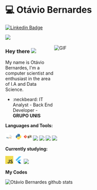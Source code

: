 # :computer: Otávio Bernardes

[![Linkedin Badge](https://img.shields.io/badge/-LinkedIn-blue?style=flat-square&logo=Linkedin&logoColor=white&link=http://www.linkedin.com/in/ot%C3%A1viobernardes/)](http://www.linkedin.com/in/ot%C3%A1viobernardes/)

![](https://visitor-badge.glitch.me/badge?page_id=otaviobernardes)

 <img align="right" alt="GIF" src="https://i.giphy.com/media/xUA7bdpLxQhsSQdyog/giphy.webp?raw=true" width="350" height="224" />

### Hey there <img  src="https://media.giphy.com/media/hvRJCLFzcasrR4ia7z/giphy.gif" width="25px">

My name is Otávio Bernardes, I'm a computer scientist and enthusiast in the area of ​​I.A and Data Science.

- :neckbeard: IT Analyst - Back End Developer - **GRUPO UNIS**

**Languages and Tools:**

<code><img height="25" src="https://raw.githubusercontent.com/github/explore/80688e429a7d4ef2fca1e82350fe8e3517d3494d/topics/mysql/mysql.png"></code>
<code><img height="25" src="https://raw.githubusercontent.com/github/explore/80688e429a7d4ef2fca1e82350fe8e3517d3494d/topics/python/python.png"></code>
<code><img height="25" src="https://raw.githubusercontent.com/github/explore/80688e429a7d4ef2fca1e82350fe8e3517d3494d/topics/git/git.png"></code>
<code><img height="25" src="https://emojis.slackmojis.com/emojis/images/1598512760/10316/html-logo.png?1598512760"></code>
<code><img height="25" src="https://emojis.slackmojis.com/emojis/images/1483053857/1540/laravel.png?1483053857"></code>
<code><img height="25" src="https://emojis.slackmojis.com/emojis/images/1497185511/2411/css.jpg?1497185511"></code>
<code><img height="25" src="https://emojis.slackmojis.com/emojis/images/1475696136/1202/linux.png?1475696136"></code> 


**Currently studying:**  

<code><img height="25" src="https://raw.githubusercontent.com/github/explore/80688e429a7d4ef2fca1e82350fe8e3517d3494d/topics/javascript/javascript.png"></code>
<code><img height="25" src="https://raw.githubusercontent.com/github/explore/80688e429a7d4ef2fca1e82350fe8e3517d3494d/topics/flutter/flutter.png"></code>
<code><img height="25" src="https://br.vuejs.org//images/logo.png"></code>


**My Codes**
<p align="center<p align="center"> <img src="https://github-readme-stats.vercel.app/api?username=otaviobernardes&show_icons=true&theme=dracula&count_private=true" alt="Otávio Bernardes github stats" /> </p>
